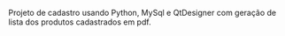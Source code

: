 Projeto de cadastro usando Python, MySql e QtDesigner com geração de lista dos produtos cadastrados em pdf.